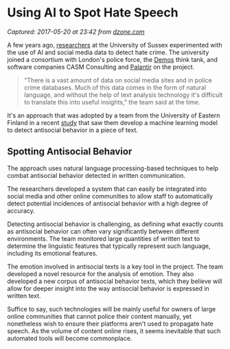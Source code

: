 # Using AI to Spot Hate Speech

_Captured: 2017-05-20 at 23:42 from [dzone.com](https://dzone.com/articles/using-ai-to-spot-hate-speech?oid=twitter&utm_content=buffer563cd&utm_medium=social&utm_source=twitter.com&utm_campaign=buffer)_

A few years ago, [researchers](http://www.sussex.ac.uk/broadcast/read/32519) at the University of Sussex experimented with the use of AI and social media data to detect hate crime. The university joined a consortium with London's police force, the [Demos](http://demos.co.uk/) think tank, and software companies CASM Consulting and [Palantir](https://www.palantir.com/) on the project.

> "There is a vast amount of data on social media sites and in police crime databases. Much of this data comes in the form of natural language, and without the help of text analysis technology it's difficult to translate this into useful insights," the team said at the time. 

It's an approach that was adopted by a team from the University of Eastern Finland in a recent [study](http://epublications.uef.fi/pub/urn_isbn_978-952-61-2464-3/urn_isbn_978-952-61-2464-3.pdf) that saw them develop a machine learning model to detect antisocial behavior in a piece of text.

## Spotting Antisocial Behavior

The approach uses natural language processing-based techniques to help combat antisocial behavior detected in written communication.

The researchers developed a system that can easily be integrated into social media and other online communities to allow staff to automatically detect potential incidences of antisocial behavior with a high degree of accuracy.

Detecting antisocial behavior is challenging, as defining what exactly counts as antisocial behavior can often vary significantly between different environments. The team monitored large quantities of written text to determine the linguistic features that typically represent such language, including its emotional features.

The emotion involved in antisocial texts is a key tool in the project. The team developed a novel resource for the analysis of emotion. They also developed a new corpus of antisocial behavior texts, which they believe will allow for deeper insight into the way antisocial behavior is expressed in written text.

Suffice to say, such technologies will be mainly useful for owners of large online communities that cannot police their content manually, yet nonetheless wish to ensure their platforms aren't used to propagate hate speech. As the volume of content online rises, it seems inevitable that such automated tools will become commonplace.

